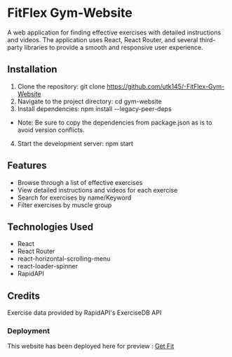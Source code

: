 
# FitFlex Gym-Website

A web application for finding effective exercises with detailed instructions and videos. The application uses React, React Router, and several third-party libraries to provide a smooth and responsive user experience.


## Installation

1. Clone the repository: git clone https://github.com/utk145/-FitFlex-Gym-Website
2. Navigate to the project directory: cd gym-website
3. Install dependencies: npm install --legacy-peer-deps
- Note: Be sure to copy the dependencies from package.json as is to avoid version conflicts.
4. Start the development server: npm start
## Features

- Browse through a list of effective exercises
- View detailed instructions and videos for each exercise
- Search for exercises by name/Keyword
- Filter exercises by muscle group


## Technologies Used
- React
- React Router
- react-horizontal-scrolling-menu
- react-loader-spinner
- RapidAPI
## Credits

Exercise data provided by RapidAPI's ExerciseDB API

### Deployment

This website has been deployed here for preview : [Get Fit](https://utproj-fitflex-simple-gym-website-2aq.pages.dev/)
